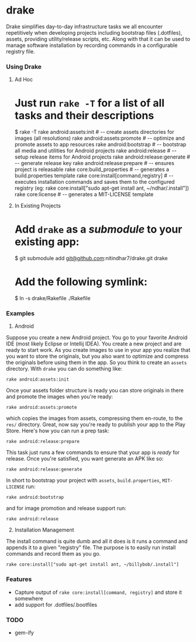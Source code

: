 drake
=============================

Drake simplifies day-to-day infrastructure tasks we all encounter repetitively when developing projects including bootstrap files (.dotfiles), assets, providing utility/release scripts, etc. Along with that it can be used to manage software installation by recording commands in a configurable registry file.

### Using Drake

1. Ad Hoc

    # Just run `rake -T` for a list of all tasks and their descriptions

    $ rake -T
	rake android:assets:init             # -- create assets directories for images (all resolutions)
	rake android:assets:promote          # -- optimize and promote assets to app resources
	rake android:bootstrap               # -- bootstrap all media and utilities for Android projects
	rake android:release                 # -- setup release items for Android projects
	rake android:release:generate        # -- generate release key
	rake android:release:prepare         # -- ensures project is releasable
	rake core:build_properties           # -- generates a build.properties template
	rake core:install[command,registry]  # -- executes installation commands and saves them to the configured registry (eg: rake core:install["sudo apt-get install ant, ~/ndhar/.install"])
	rake core:license                    # -- generates a MIT-LICENSE template

2. In Existing Projects

    # Add `drake` as a _submodule_ to your existing app:

    $ git submodule add git@github.com:nitindhar7/drake.git drake

    # Add the following symlink:

    $ ln -s drake/Rakefile ./Rakefile

### Examples

1. Android

Suppose you create a new Android project. You go to your favorite Android IDE (most likely Eclipse or Intellij IDEA). You create a new project and are ready to start work. As you create images to use in your app you realize that you want to store the originals, but you also want to optimize and compress the originals before using them in the app. So you think to create an `assets` directory. With `drake` you can do something like:

    rake android:assets:init

Once your assets folder structure is ready you can store originals in there and promote the images when you're ready:

    rake android:assets:promote

which copies the images from assets, compressing them en-route, to the `res/` directory. Great, now say you're ready to publish your app to the Play Store. Here's how you can run a prep task:

    rake android:release:prepare

This task just runs a few commands to ensure that your app is *ready* for release. Once you're satisfied, you want generate an APK like so:

    rake android:release:generate

In short to bootstrap your project with `assets`, `build.properties`, `MIT-LICENSE` run:

    rake android:bootstrap

and for image promotion and release support run:

    rake android:release

2. Installation Management

The install command is quite dumb and all it does is it runs a command and appends it to a given "registry" file. The purpose is to easily run install commands and record them as you go.

    rake core:install["sudo apt-get install ant, ~/billybob/.install"]

### Features

* Capture output of `rake core:install[command, registry]` and store it somewhere
* add support for .dotfiles/.bootfiles

### TODO

* gem-ify